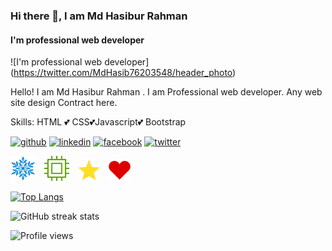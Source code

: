 ### Hi there 👋, I am Md Hasibur Rahman
#### I'm professional web developer
![I'm professional web developer]
(https://twitter.com/MdHasib76203548/header_photo)

Hello! I am Md Hasibur Rahman . I am Professional web developer. Any web site design Contract here.

Skills: HTML 💕 CSS💕Javascript💕 Bootstrap



[<img src='https://cdn.jsdelivr.net/npm/simple-icons@3.0.1/icons/github.svg' alt='github' height='40'>](https://github.com/https://github.com/MdHasiburRahman1/)  [<img src='https://cdn.jsdelivr.net/npm/simple-icons@3.0.1/icons/linkedin.svg' alt='linkedin' height='40'>](https://www.linkedin.com/in/https://www.linkedin.com/in/md-hasibur-rahman-5a33191b6//)  [<img src='https://cdn.jsdelivr.net/npm/simple-icons@3.0.1/icons/facebook.svg' alt='facebook' height='40'>](https://www.facebook.com/https://facebook.com/md.hasibur.00/)  [<img src='https://cdn.jsdelivr.net/npm/simple-icons@3.0.1/icons/twitter.svg' alt='twitter' height='40'>](https://twitter.com/https://twitter.com/MdHasib76203548)  

<a href='https://archiveprogram.github.com/'><img src='https://raw.githubusercontent.com/acervenky/animated-github-badges/master/assets/acbadge.gif' width='40' height='40'></a> <a href='https://docs.github.com/en/developers'><img src='https://raw.githubusercontent.com/acervenky/animated-github-badges/master/assets/devbadge.gif' width='40' height='40'></a> <a href='https://stars.github.com/'><img src='https://raw.githubusercontent.com/acervenky/animated-github-badges/master/assets/starbadge.gif' width='35' height='35'></a> <a href='https://docs.github.com/en/github/supporting-the-open-source-community-with-github-sponsors'><img src='https://raw.githubusercontent.com/acervenky/animated-github-badges/master/assets/sponsorbadge.gif' width='35' height='35'></a> 

[![Top Langs](https://github-readme-stats.vercel.app/api/top-langs/?username=https://github.com/MdHasiburRahman1/)](https://github.com/anuraghazra/github-readme-stats)



![GitHub streak stats](https://github-readme-streak-stats.herokuapp.com/?user=https://github.com/MdHasiburRahman1/)  

![Profile views](https://gpvc.arturio.dev/https://github.com/MdHasiburRahman1/)  
